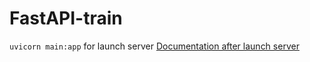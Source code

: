 # FastAPI-train
`uvicorn main:app` for launch server
[Documentation after launch server](http://127.0.0.1:8000/docs#)
